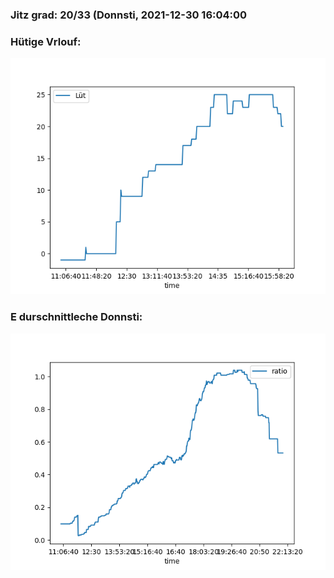 ### Jitz grad: 20/33 (Donnsti, 2021-12-30 16:04:00

### Hütige Vrlouf:
![Graph](Today.png)

### E durschnittleche Donnsti:
![Graph](Donnsti.png)